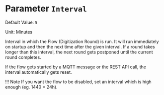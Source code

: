 # Parameter `Interval`
Default Value: `5`

Unit: Minutes

Interval in which the Flow (Digitization Round) is run.
It will run immediately on startup and then the next time after the given interval.
If a round takes longer than this interval, the next round gets postponed until the current round completes.

If the flow gets started by a MQTT message or the REST API call, the interval automatically gets reset.

!!! Note
    If you want the flow to be disabled, set an interval which is high enough (eg. 1440 = 24h).
